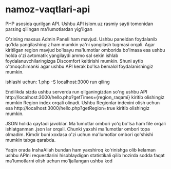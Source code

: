 # namoz-vaqtlari-api
PHP asosida qurilgan API. Ushbu API islom.uz rasmiy sayti tomonidan parsing qilingan ma'lumotlardan yig'ilgan

O'zining maxsus Admin Paneli ham mavjud. Ushbu paneldan foydalanib qo'lda yangilashingiz ham mumkin ya'ni yangilash tugmasi orqali. Agar kiritilgan region mavjud bo'lsayu ma'lumotlar omborida bo'lmasa esa ushbu holda o'zi avtomatik yangilaydi ammo sal sekin ishlab foydalanuvchilaringizga Discomfort keltirishi mumkin. Shuni aytib o'tmoqchimanki agar ushbu API kerak bo'lsa bemalol foydalanishingiz mumkin.

ishlashi uchun:
1.php -S localhost:3000 run qiling

Endilikda sizda ushbu serverda run qilganingizdan so'ng ushbu API http://localhost:3000/hello.php?getTimes={region_raqami} kiritib olishingiz mumkin
Region index orqali olinadi. Ushbu Regionlar indexini olish uchun esa http://localhost:3000/hello.php?getRegion=true kiritib olishingiz mumkin.

JSON holida qaytadi javoblar. Ma`lumotlar ombori yo'q bo'lsa ham file orqali ishlatganman .json lar orqali. Chunki yaxshi ma'lumotlar ombori topa olmadim.
Kimdir buni xoxlasa o'zi uchun ma'lumotlar ombori qo'shishi mumkin tabga qarabda.

Yaqin orada InshaAllah bundan ham yaxshiroq ko'rinishga olib kelaman ushbu APIni requestlarini hisoblaydigan statistikali qilib hozirda sodda faqat ma'lumotlarni olish uchun mo'ljallangan ushbu kod
